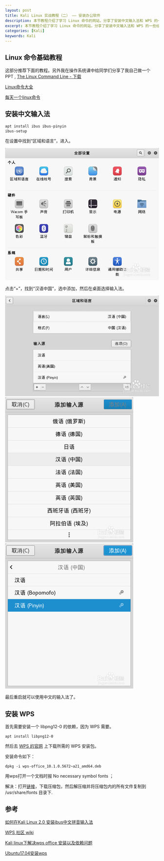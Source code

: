 ```yaml
---
layout: post
title: Kali Linux 实战教程（二） —— 安装办公软件
description: 本节教程介绍了学习 Linux 命令的网站，分享了安装中文输入法和 WPS 的一些经验
excerpt: 本节教程介绍了学习 Linux 命令的网站，分享了安装中文输入法和 WPS 的一些经验
categories: [Kali]
keywords: Kali
---
```


## Linux 命令基础教程

这部分推荐下面的教程。另外我在操作系统课中给同学们分享了我自己做一个 PPT , [The Linux Command Line - 下载](https://download.0xl2oot.cn/The-Linux-Command-Line.pdf)

[Linux命令大全](http://man.linuxde.net/)

[每天一个linux命令](http://www.cnblogs.com/peida/archive/2012/12/05/2803591.html)

## 安装中文输入法

```
apt install ibus ibus-pinyin  
ibus-setup
```

在设置中找到“区域和语言”，进入。

![](/images/post/kali/pic_pinyin_1.jpg)

点击“+”，找到“汉语中国”，选中添加，然后在桌面选择输入法。

![](/images/post/kali/pic_pinyin_2.jpg)
![](/images/post/kali/pic_pinyin_3.jpg)
![](/images/post/kali/pic_pinyin_4.jpg)

最后重启就可以使用中文的输入法了。

## 安装 WPS

首先需要安装一个 libpng12-0 的依赖，因为 WPS 需要。

```
apt install libpng12-0
```

然后去 [WPS 的官网](http://community.wps.cn/download/) 上下载所需的 WPS 安装包。

安装命令如下：

```
dpkg -i wps-office_10.1.0.5672~a21_amd64.deb
```

用wps打开一个文档时报 No necessary symbol fonts ；

解决：打开[链接](https://download.0xl2oot.cn/linux-wps-office-fonts.zip)，下载压缩包，然后解压缩并将压缩包内的所有文件复制到 /usr/share/fonts 目录下.


## 参考

[如何在Kali Linux 2.0 安装ibus中文拼音输入法](https://jingyan.baidu.com/article/8cdccae922f703315413cd0e.html)

[WPS 社区 wiki](http://community.wps.cn/wiki/)

[Kali linux下解决wps office 安装以及依赖问题](http://blog.csdn.net/github_39217805/article/details/73465999)

[Ubuntu17.04安装wps](http://blog.csdn.net/MoMo_Goder/article/details/78401688)

